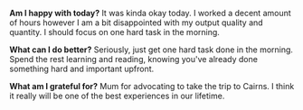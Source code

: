 **Am I happy with today?**
It was kinda okay today. I worked a decent amount of hours however I am a bit disappointed with my output quality and quantity. I should focus on one hard task in the morning.

**What can I do better?**
Seriously, just get one hard task done in the morning. Spend the rest learning and reading, knowing you've already done something hard and important upfront.

**What am I grateful for?**
Mum for advocating to take the trip to Cairns. I think it really will be one of the best experiences in our lifetime.
